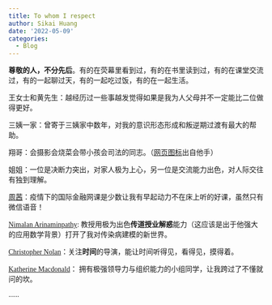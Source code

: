 ```yaml
---
title: To whom I respect
author: Sikai Huang
date: '2022-05-09'
categories:
  - Blog
---
```


<span style="font-family:楷体;">

**尊敬的人，不分先后**。有的在荧幕里看到过，有的在书里读到过，有的在课堂交流过，有的一起聊过天，有的一起吃过饭，有的在一起生活。

王女士和黄先生：越经历过一些事越发觉得如果是我为人父母并不一定能比二位做得更好。

三姨一家：曾寄于三姨家中数年，对我的意识形态形成和叛逆期过渡有最大的帮助。

翔哥：会摄影会烧菜会带小孩会司法的同志。（[网页图标](https://huangsikai.org/)出自他手）

姐姐：一位是决断力突出，对家人极为上心，另一位是交流能力出色，对人际交往有独到理解。

[周茜](http://sxy.cpu.edu.cn/46/d0/c5562a83664/page.htm)：疫情下的国际金融网课是少数让我有早起动力不在床上听的好课，虽然只有微信语音！

[Nimalan Arinaminpathy](https://www.imperial.ac.uk/people/nim.pathy): 教授用极为出色**传道授业解惑**能力（这应该是出于他强大的应用数学背景）打开了我对传染病建模的新世界。

[Christopher Nolan](https://en.wikipedia.org/wiki/Christopher_Nolan)：关注**时间**的导演，能让时间听得见，看得见，摸得着。

[Katherine Macdonald](https://www.linkedin.com/in/katiemacd1/)： 拥有极强领导力与组织能力的小组同学，让我跨过了不懂就问的坎。

......

</span>
